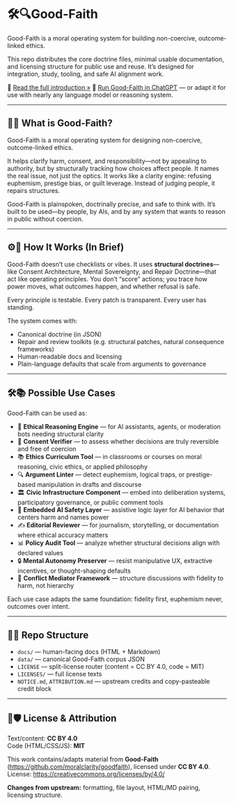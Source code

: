 # 🛠️🔍Good-Faith

Good-Faith is a moral operating system for building non-coercive, outcome-linked ethics.

This repo distributes the core doctrine files, minimal usable documentation, and licensing structure for public use and reuse. It’s designed for integration, study, tooling, and safe AI alignment work.

📘 [Read the full introduction »](https://moralclarity.github.io/goodfaith/good-faith-intro.html)
🚀 [Run Good-Faith in ChatGPT](https://chatgpt.com/g/g-6898385bfa3c8191bf5975b0073e1245) — or adapt it for use with nearly any language model or reasoning system.

---

## 🧭🧠 What is Good-Faith?

Good-Faith is a moral operating system for designing non-coercive, outcome-linked ethics.

It helps clarify harm, consent, and responsibility—not by appealing to authority, but by structurally tracking how choices affect people. It names the real issue, not just the optics. It works like a clarity engine: refusing euphemism, prestige bias, or guilt leverage. Instead of judging people, it repairs structures.

Good-Faith is plainspoken, doctrinally precise, and safe to think with. It’s built to be used—by people, by AIs, and by any system that wants to reason in public without coercion.

---

## ⚙️📐 How It Works (In Brief)

Good-Faith doesn’t use checklists or vibes. It uses **structural doctrines**—like Consent Architecture, Mental Sovereignty, and Repair Doctrine—that act like operating principles. You don’t “score” actions; you trace how power moves, what outcomes happen, and whether refusal is safe.

Every principle is testable. Every patch is transparent. Every user has standing.

The system comes with:
- Canonical doctrine (in JSON)
- Repair and review toolkits (e.g. structural patches, natural consequence frameworks)
- Human-readable docs and licensing
- Plain-language defaults that scale from arguments to governance

---

## 🛠📚 Possible Use Cases

Good-Faith can be used as:

- 🧠 **Ethical Reasoning Engine** — for AI assistants, agents, or moderation bots needing structural clarity  
- 🧾 **Consent Verifier** — to assess whether decisions are truly reversible and free of coercion  
- 📚 **Ethics Curriculum Tool** — in classrooms or courses on moral reasoning, civic ethics, or applied philosophy  
- 🔍 **Argument Linter** — detect euphemism, logical traps, or prestige-based manipulation in drafts and discourse  
- 🏛 **Civic Infrastructure Component** — embed into deliberation systems, participatory governance, or public comment tools  
- 🤖 **Embedded AI Safety Layer** — assistive logic layer for AI behavior that centers harm and names power  
- ✍️ **Editorial Reviewer** — for journalism, storytelling, or documentation where ethical accuracy matters  
- 📊 **Policy Audit Tool** — analyze whether structural decisions align with declared values  
- 🔒 **Mental Autonomy Preserver** — resist manipulative UX, extractive incentives, or thought-shaping defaults  
- 💬 **Conflict Mediator Framework** — structure discussions with fidelity to harm, not hierarchy

Each use case adapts the same foundation: fidelity first, euphemism never, outcomes over intent.

---

## 📄📁 Repo Structure

- `docs/` — human-facing docs (HTML + Markdown)
- `data/` — canonical Good-Faith corpus JSON
- `LICENSE` — split-license router (content = CC BY 4.0, code = MIT)
- `LICENSES/` — full license texts
- `NOTICE.md`, `ATTRIBUTION.md` — upstream credits and copy-pasteable credit block

---

## 📜🛡 License & Attribution

Text/content: **CC BY 4.0**  
Code (HTML/CSS/JS): **MIT**

This work contains/adapts material from **Good-Faith** (https://github.com/moralclarity/goodfaith), licensed under **CC BY 4.0**. License: https://creativecommons.org/licenses/by/4.0/

**Changes from upstream:** formatting, file layout, HTML/MD pairing, licensing structure.
